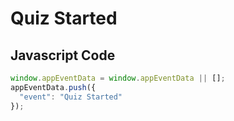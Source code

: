 # Quiz Started

### 

## Javascript Code
```js
window.appEventData = window.appEventData || [];
appEventData.push({
  "event": "Quiz Started"
});
```




